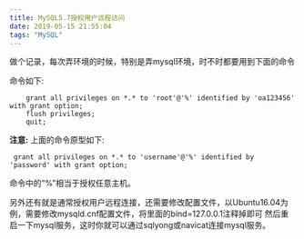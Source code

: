 ```yaml
---
title: MySQL5.7授权用户远程访问
date: 2019-05-15 21:55:04
tags: "MySQL"
---
```

做个记录，每次弄环境的时候，特别是弄mysql环境，时不时都要用到下面的命令

命令如下:
```
    grant all privileges on *.* to 'root'@'%' identified by 'oa123456' with grant option;
    flush privileges;
    quit;

```
<!--more-->


**注意:**
上面的命令原型如下:
```
 grant all privileges on *.* to 'username'@'%' identified by 'password' with grant option;

```
命令中的“%”相当于授权任意主机。

另外还有就是通常授权用户远程连接，还需要修改配置文件，以Ubuntu16.04为例，需要修改mysqld.cnf配置文件，将里面的bind=127.0.0.1注释掉即可
然后重启一下mysql服务，这时你就可以通过sqlyong或navicat连接mysql服务。